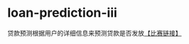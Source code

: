 # loan-prediction-iii
贷款预测根据用户的详细信息来预测贷款是否发放[【比赛链接】](https://datahack.analyticsvidhya.com/contest/practice-problem-loan-prediction-iii/)
